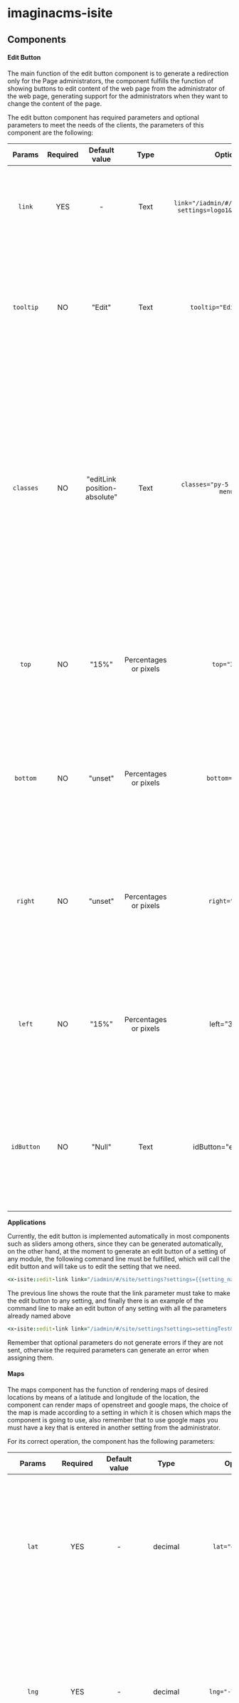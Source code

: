 # imaginacms-isite

## Components

#### Edit Button

The main function of the edit button component is to generate a redirection only for the Page administrators, the component fulfills the function of showing buttons to edit content of the web page from the administrator of the web page, generating support for the administrators when they want to change the content of the page.

The edit button component has required parameters and optional parameters to meet the needs of the clients, the parameters of this component are the following:

| **Params** | **Required** | **Default value** | **Type** | **Options** | **Description** |
| :---: | :---: | :---: | :---: | :---: | :--- |
| `link` | YES | - | Text | `link="/iadmin/#/site/settings?settings=logo1&module=isite"` | In this parameter the editing path of the page administrator is assigned from the domain. |
| `tooltip` | NO | "Edit" | Text | `tooltip="Edit Slider"` | In this parameter a help text is assigned to identify what function the component fulfills, by default the parameter has the phrase "Edit". |
| `classes` | NO | "editLink position-absolute" | Text | `classes="py-5 edit-button-menu"` | In this parameter are the classes that are needed for the styles or column options among others of the button, by default the parameter has the class "editLink position-absolute" which cannot be modified, but the parameter allows adding more classes depending on the need. |
| `top` | NO | "15%" | Percentages or pixels | `top="35%"` | In this parameter the location is assigned on a vertical basis to give a positioning option, by default the parameter has a value of "15%". |
| `bottom` | NO | "unset" | Percentages or pixels | `bottom="35%"` |  In this parameter the location is assigned in vertical base to give a positioning option, by default the parameter has an "unset" value. |
| `right` | NO | "unset" | Percentages or pixels | `right="35%"` | In this parameter the location in horizontal base is assigned to give a positioning option, by default the parameter has an "unset" value. |
| `left` | NO | "15%" | Percentages or pixels | left="35%" | In this parameter the location in horizontal base is assigned to give a positioning option, by default the parameter has a value of "15%". |
| `idButton` | NO | "Null" | Text | idButton="editSlider" | An identifier is assigned in this parameter for the later assignment of styles or any script that is needed, by default the parameter has a "Null" value. |
  
**Applications**

Currently, the edit button is implemented automatically in most components such as sliders among others, since they can be generated automatically, on the other hand, at the moment to generate an edit button of a setting of any module, the following command line must be fulfilled, which will call the edit button and will take us to edit the setting that we need.

  ```ruby
  <x-isite::edit-link link="/iadmin/#/site/settings?settings={{setting_name}}&module={{module_name}}"/> 
  ```

The previous line shows the route that the link parameter must take to make the edit button to any setting, and finally there is an example of the command line to make an edit button of any setting with all the parameters already named above

  ```ruby
  <x-isite::edit-link link="/iadmin/#/site/settings?settings=settingTest&module=icustom" tooltip="Edit Setting settingTest" classes="py-5 edit-button-settingName" top="35%" bottom="15%" right="85%" left="45%" idButton="editSettingTest"/> 
  ```

Remember that optional parameters do not generate errors if they are not sent, otherwise the required parameters can generate an error when assigning them. 

#### Maps

The maps component has the function of rendering maps of desired locations by means of a latitude and longitude of the location, the component can render maps of openstreet and google maps, the choice of the map is made according to a setting in which it is chosen which maps the component is going to use, also remember that to use google maps you must have a key that is entered in another setting from the administrator.

For its correct operation, the component has the following parameters:

| **Params** | **Required** | **Default value** | **Type** | **Options** | **Description** |
| :---: | :---: | :---: | :---: | :---: | :--- |
| `lat` | YES | - | decimal | `lat="4.427950"` | In this parameter, the location is assigned based on the latitude of the site, these measurements are of the decimal type and can be a negative or positive number depending on the location. |
| `lng`	| YES | - | decimal | `lng="-75.213492"` | In this parameter, the location is assigned based on the length of the site, these measurements are of the decimal type and can be a negative or positive number depending on the location. |
| `locationName` | NO | 'Ubicacion' | Text | `locationName="University of Tolima"` | In this parameter, the name of the place to which you want to locate is assigned, this parameter generates a mark on the map which allows users to find the location more efficiently. |
| `title` | NO | Null | Text | `title="University of Tolima, Ibague"` | In this parameter the title of the entire component section is assigned, this parameter can be null and if it is null the title section will be disabled. |
| `zoom` | NO | 16 | Num | `zoom="16"` | In this parameter, the view of the vicinity from which the map will be displayed is assigned, this parameter receives integer numerical values. | 
| `classes` | NO | ' ' | Text | `classes="py-3 maps-university"` | In this parameter are the classes that are needed for the styles or column options among others of the map. |
| `id` | NO | 1 | Num | `id=3` | In this parameter a number is assigned which serves to identify the map, in case there are two different maps on the same page, with this parameter it is sought to completely identify the map and that it can be differentiated from others. |
| `inModal` | NO | false | Boolean | `inModal="true"` |	 In this parameter it is assigned if the component is going to be used in a modal or not, by default the parameter is set to "false", therefore, normally the component is not rendered in modals and that is the function of this parameter. |
| `mapWidth` | NO | `'100%'` | Percentages or pixels | `mapWidth='50%'` | In this parameter it is assigned if the size is width for the map, this parameter receives percentages and measurement values. |
| `mapHeight` | NO | `'314px'` | Percentages or pixels | `mapHeight='314px'` | In this parameter it is assigned if the size is high for the map, this parameter receives percentages and measurement values. |
  
**Applications**

The following example shows how to call the maps component along with all the parameters already mentioned above.

  ```ruby
  <x-isite::Maps lat="4.427950" lng="-75.213492" locationName="University of Tolima" title="University of Tolima, Ibague" zoom="16" classes="py-3 maps-university" id=3 inModal="false" mapWidth='50%' mapHeight='314px'/> 
  ```

